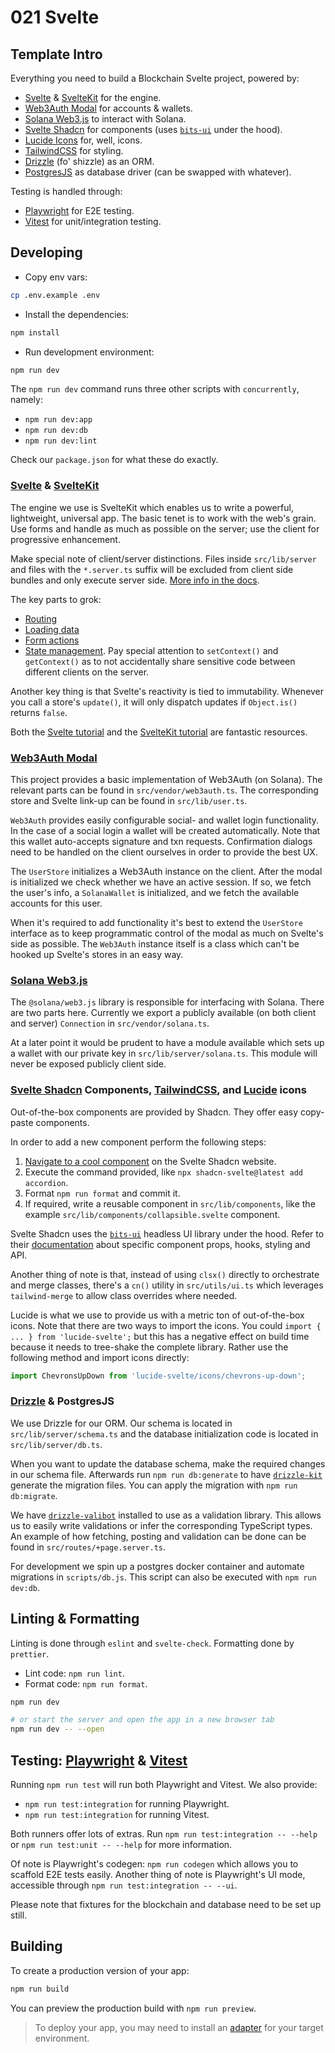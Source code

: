 # 021 Svelte

## Template Intro

Everything you need to build a Blockchain Svelte project, powered by:

- [Svelte](https://svelte.dev/docs/introduction) & [SvelteKit](https://kit.svelte.dev/docs/introduction) for the engine.
- [Web3Auth Modal](https://web3auth.io/docs/sdk/pnp/web/modal) for accounts & wallets.
- [Solana Web3.js](https://solana.com/docs/clients/javascript) to interact with Solana.
- [Svelte Shadcn](https://www.shadcn-svelte.com/) for components (uses [`bits-ui`](https://www.bits-ui.com/docs/introduction) under the hood).
- [Lucide Icons](https://lucide.dev/icons/) for, well, icons.
- [TailwindCSS](https://tailwindcss.com/docs/installation) for styling.
- [Drizzle](https://orm.drizzle.team/docs/overview) (fo' shizzle) as an ORM.
- [PostgresJS](https://orm.drizzle.team/docs/get-started-postgresql#postgresjs) as database driver (can be swapped with whatever).

Testing is handled through:

- [Playwright](https://playwright.dev/docs/intro) for E2E testing.
- [Vitest](https://vitejs.dev/guide/) for unit/integration testing.

## Developing

- Copy env vars:

```sh
cp .env.example .env
```

- Install the dependencies:

```sh
npm install
```

- Run development environment:

```sh
npm run dev
```

The `npm run dev` command runs three other scripts with `concurrently`, namely:

- `npm run dev:app`
- `npm run dev:db`
- `npm run dev:lint`

Check our `package.json` for what these do exactly.

### [Svelte](https://svelte.dev/docs/introduction) & [SvelteKit](https://kit.svelte.dev/docs/introduction)

The engine we use is SvelteKit which enables us to write a powerful, lightweight, universal
app. The basic tenet is to work with the web's grain. Use forms and handle as much
as possible on the server; use the client for progressive enhancement.

Make special note of client/server distinctions. Files inside `src/lib/server` and
files with the `*.server.ts` suffix will be excluded from client side bundles and only
execute server side. [More info in the docs](https://kit.svelte.dev/docs/server-only-modules).

The key parts to grok:

- [Routing](https://kit.svelte.dev/docs/routing)
- [Loading data](https://kit.svelte.dev/docs/load)
- [Form actions](https://kit.svelte.dev/docs/form-actions)
- [State management](https://kit.svelte.dev/docs/state-management). Pay special attention
  to `setContext()` and `getContext()` as to not accidentally share sensitive code
  between different clients on the server.

Another key thing is that Svelte's reactivity is tied to immutability. Whenever you
call a store's `update()`, it will only dispatch updates if `Object.is()` returns `false`.

Both the [Svelte tutorial](https://learn.svelte.dev/tutorial/welcome-to-svelte) and the [SvelteKit tutorial](https://learn.svelte.dev/tutorial/introducing-sveltekit) are fantastic resources.

### [Web3Auth Modal](https://web3auth.io/docs/sdk/pnp/web/modal)

This project provides a basic implementation of Web3Auth (on Solana). The relevant parts
can be found in `src/vendor/web3auth.ts`. The corresponding store and Svelte link-up
can be found in `src/lib/user.ts`.

`Web3Auth` provides easily configurable social- and wallet login functionality. In the case
of a social login a wallet will be created automatically. Note that this wallet auto-accepts
signature and txn requests. Confirmation dialogs need to be handled on the client ourselves
in order to provide the best UX.

The `UserStore` initializes a Web3Auth instance on the client. After the modal is initialized
we check whether we have an active session. If so, we fetch the user's info, a `SolanaWallet`
is initialized, and we fetch the available accounts for this user.

When it's required to add functionality it's best to extend the `UserStore` interface
as to keep programmatic control of the modal as much on Svelte's side as possible.
The `Web3Auth` instance itself is a class which can't be hooked up Svelte's stores
in an easy way.

### [Solana Web3.js](https://solana.com/docs/clients/javascript)

The `@solana/web3.js` library is responsible for interfacing with Solana. There are two parts
here. Currently we export a publicly available (on both client and server) `Connection` in
`src/vendor/solana.ts`.

At a later point it would be prudent to have a module available which sets up a wallet
with our private key in `src/lib/server/solana.ts`. This module will never be exposed
publicly client side.

### [Svelte Shadcn](https://www.shadcn-svelte.com/) Components, [TailwindCSS](https://tailwindcss.com/docs/installation), and [Lucide](https://lucide.dev/icons/) icons

Out-of-the-box components are provided by Shadcn. They offer easy copy-paste components.

In order to add a new component perform the following steps:

1. [Navigate to a cool component](https://www.shadcn-svelte.com/docs/components/accordion) on the Svelte Shadcn website.
2. Execute the command provided, like `npx shadcn-svelte@latest add accordion`.
3. Format `npm run format` and commit it.
4. If required, write a reusable component in `src/lib/components`, like
   the example `src/lib/components/collapsible.svelte` component.

Svelte Shadcn uses the [`bits-ui`](https://www.bits-ui.com/docs/introduction) headless UI library under the hood. Refer to their
[documentation](https://www.bits-ui.com/docs/introduction) about specific component props, hooks, styling and API.

Another thing of note is that, instead of using `clsx()` directly to orchestrate and
merge classes, there's a `cn()` utility in `src/utils/ui.ts` which leverages
`tailwind-merge` to allow class overrides where needed.

Lucide is what we use to provide us with a metric ton of out-of-the-box icons. Note
that there are two ways to import the icons. You could `import { ... } from 'lucide-svelte';` but this has a negative effect on build time because it needs to tree-shake
the complete library. Rather use the following method and import icons directly:

```ts
import ChevronsUpDown from 'lucide-svelte/icons/chevrons-up-down';
```

### [Drizzle](https://orm.drizzle.team/docs/overview) & PostgresJS

We use Drizzle for our ORM. Our schema is located in `src/lib/server/schema.ts` and the
database initialization code is located in `src/lib/server/db.ts`.

When you want to update the database schema, make the required changes in our
schema file. Afterwards run `npm run db:generate` to have [`drizzle-kit`](https://orm.drizzle.team/kit-docs/overview) generate
the migration files. You can apply the migration with `npm run db:migrate`.

We have [`drizzle-valibot`](https://orm.drizzle.team/docs/valibot) installed to use as a validation library. This allows us
to easily write validations or infer the corresponding TypeScript types. An example
of how fetching, posting and validation can be done can be found in
`src/routes/+page.server.ts`.

For development we spin up a postgres docker container and automate migrations in
`scripts/db.js`. This script can also be executed with `npm run dev:db`.

## Linting & Formatting

Linting is done through `eslint` and `svelte-check`. Formatting done by `prettier`.

- Lint code: `npm run lint`.
- Format code: `npm run format`.

```bash
npm run dev

# or start the server and open the app in a new browser tab
npm run dev -- --open
```

## Testing: [Playwright](https://playwright.dev/docs/intro) & [Vitest](https://vitejs.dev/guide/)

Running `npm run test` will run both Playwright and Vitest. We also provide:

- `npm run test:integration` for running Playwright.
- `npm run test:integration` for running Vitest.

Both runners offer lots of extras. Run `npm run test:integration -- --help` or
`npm run test:unit -- --help` for more information.

Of note is Playwright's codegen: `npm run codegen` which allows you to scaffold
E2E tests easily. Another thing of note is Playwright's UI mode, accessible through
`npm run test:integration -- --ui`.

Please note that fixtures for the blockchain and database need to be set up still.

## Building

To create a production version of your app:

```bash
npm run build
```

You can preview the production build with `npm run preview`.

> To deploy your app, you may need to install an [adapter](https://kit.svelte.dev/docs/adapters) for your target environment.
